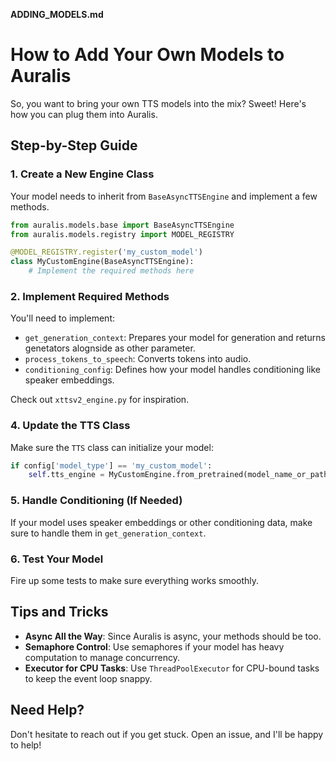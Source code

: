 **ADDING_MODELS.md**

# How to Add Your Own Models to Auralis

So, you want to bring your own TTS models into the mix? Sweet! Here's how you can plug them into Auralis.

## Step-by-Step Guide

### 1. Create a New Engine Class

Your model needs to inherit from `BaseAsyncTTSEngine` and implement a few methods.

```python
from auralis.models.base import BaseAsyncTTSEngine
from auralis.models.registry import MODEL_REGISTRY

@MODEL_REGISTRY.register('my_custom_model')
class MyCustomEngine(BaseAsyncTTSEngine):
    # Implement the required methods here
```

### 2. Implement Required Methods

You'll need to implement:

- `get_generation_context`: Prepares your model for generation and returns genetators alognside as other parameter.
- `process_tokens_to_speech`: Converts tokens into audio.
- `conditioning_config`: Defines how your model handles conditioning like speaker embeddings.

Check out `xttsv2_engine.py` for inspiration.

### 4. Update the TTS Class

Make sure the `TTS` class can initialize your model:

```python
if config['model_type'] == 'my_custom_model':
    self.tts_engine = MyCustomEngine.from_pretrained(model_name_or_path, **kwargs)
```

### 5. Handle Conditioning (If Needed)

If your model uses speaker embeddings or other conditioning data, make sure to handle them in `get_generation_context`.

### 6. Test Your Model

Fire up some tests to make sure everything works smoothly.

## Tips and Tricks

- **Async All the Way**: Since Auralis is async, your methods should be too.
- **Semaphore Control**: Use semaphores if your model has heavy computation to manage concurrency.
- **Executor for CPU Tasks**: Use `ThreadPoolExecutor` for CPU-bound tasks to keep the event loop snappy.

## Need Help?

Don't hesitate to reach out if you get stuck. Open an issue, and I'll be happy to help!